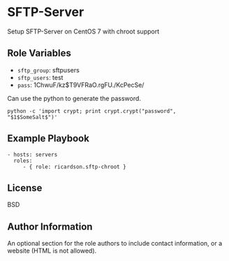 SFTP-Server
=========

Setup SFTP-Server on CentOS 7 with chroot support


Role Variables
--------------

* `sftp_group`: sftpusers
* `sftp_users`: test
* `pass`: $1$ChwuF/kz$T9VFRaO.rgFU./KcPecSe/

Can use the python to generate the password.

`python -c 'import crypt; print crypt.crypt("password", "$1$SomeSalt$")'`


Example Playbook
----------------

    - hosts: servers
      roles:
         - { role: ricardson.sftp-chroot }

License
-------

BSD

Author Information
------------------

An optional section for the role authors to include contact information, or a website (HTML is not allowed).
